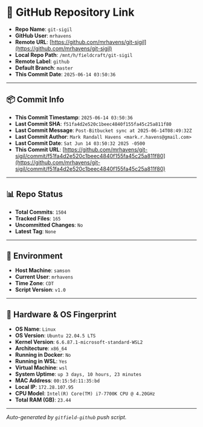 # 🔗 GitHub Repository Link

- **Repo Name**: `git-sigil`
- **GitHub User**: `mrhavens`
- **Remote URL**: [https://github.com/mrhavens/git-sigil](https://github.com/mrhavens/git-sigil)
- **Local Repo Path**: `/mnt/h/fieldcraft/git-sigil`
- **Remote Label**: `github`
- **Default Branch**: `master`
- **This Commit Date**: `2025-06-14 03:50:36`

---

## 📦 Commit Info

- **This Commit Timestamp**: `2025-06-14 03:50:36`
- **Last Commit SHA**: `f51fa4d2e520c1beec4840f155fa45c25a811f80`
- **Last Commit Message**: `Post-Bitbucket sync at 2025-06-14T08:49:32Z`
- **Last Commit Author**: `Mark Randall Havens <mark.r.havens@gmail.com>`
- **Last Commit Date**: `Sat Jun 14 03:50:32 2025 -0500`
- **This Commit URL**: [https://github.com/mrhavens/git-sigil/commit/f51fa4d2e520c1beec4840f155fa45c25a811f80](https://github.com/mrhavens/git-sigil/commit/f51fa4d2e520c1beec4840f155fa45c25a811f80)

---

## 📊 Repo Status

- **Total Commits**: `1504`
- **Tracked Files**: `165`
- **Uncommitted Changes**: `No`
- **Latest Tag**: `None`

---

## 🧭 Environment

- **Host Machine**: `samson`
- **Current User**: `mrhavens`
- **Time Zone**: `CDT`
- **Script Version**: `v1.0`

---

## 🧬 Hardware & OS Fingerprint

- **OS Name**: `Linux`
- **OS Version**: `Ubuntu 22.04.5 LTS`
- **Kernel Version**: `6.6.87.1-microsoft-standard-WSL2`
- **Architecture**: `x86_64`
- **Running in Docker**: `No`
- **Running in WSL**: `Yes`
- **Virtual Machine**: `wsl`
- **System Uptime**: `up 3 days, 10 hours, 23 minutes`
- **MAC Address**: `00:15:5d:11:35:bd`
- **Local IP**: `172.28.107.95`
- **CPU Model**: `Intel(R) Core(TM) i7-7700K CPU @ 4.20GHz`
- **Total RAM (GB)**: `23.44`

---

_Auto-generated by `gitfield-github` push script._
